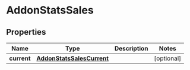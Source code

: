 

# AddonStatsSales

## Properties

Name | Type | Description | Notes
------------ | ------------- | ------------- | -------------
**current** | [**AddonStatsSalesCurrent**](AddonStatsSalesCurrent.md) |  |  [optional]



